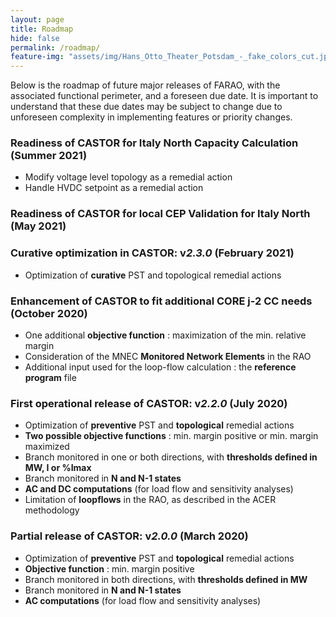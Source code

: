```yaml
---
layout: page
title: Roadmap
hide: false
permalink: /roadmap/
feature-img: "assets/img/Hans_Otto_Theater_Potsdam_-_fake_colors_cut.jpg"
---
```


Below is the roadmap of future major releases of FARAO, with the associated functional perimeter,
and a foreseen due date. It is important to understand that these due dates may be subject to
change due to unforeseen complexity in implementing features or priority changes. 

### Readiness of CASTOR for Italy North Capacity Calculation (Summer 2021)

- Modify voltage level topology as a remedial action
- Handle HVDC setpoint as a remedial action

### Readiness of CASTOR for local CEP Validation for Italy North (May 2021)

### Curative optimization in CASTOR: v*2.3.0* (February 2021)

- Optimization of **curative** PST and topological remedial actions

### Enhancement of CASTOR to fit additional CORE j-2 CC needs (October 2020)

- One additional **objective function** : maximization of the min. relative margin 
- Consideration of the MNEC **Monitored Network Elements** in the RAO
- Additional input used for the loop-flow calculation : the **reference program** file

### First operational release of CASTOR: v*2.2.0* (July 2020)

- Optimization of **preventive** PST and **topological** remedial actions
- **Two possible objective functions** : min. margin positive or min. margin maximized
- Branch monitored in one or both directions, with **thresholds defined in MW, I or %Imax**
- Branch monitored in **N and N-1 states**
- **AC and DC computations** (for load flow and sensitivity analyses)
- Limitation of **loopflows** in the RAO, as described in the ACER methodology

### Partial release of CASTOR: v*2.0.0* (March 2020)

- Optimization of **preventive** PST and **topological** remedial actions
- **Objective function** : min. margin positive
- Branch monitored in both directions, with **thresholds defined in MW**
- Branch monitored in **N and N-1 states**
- **AC computations** (for load flow and sensitivity analyses)



